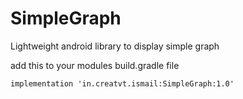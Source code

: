 # SimpleGraph
Lightweight android library to display simple graph

add this to your modules build.gradle file
```
implementation 'in.creatvt.ismail:SimpleGraph:1.0'
```
